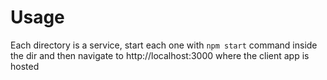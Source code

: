 # Usage

Each directory is a service, start each one with `npm start` command inside the dir and then navigate to http://localhost:3000 where the client app is hosted
